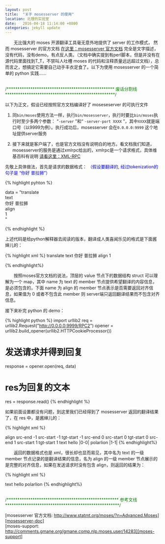 ```yaml
---
layout: post
title:  "关于 mosesserver 的使用"
location: 北理的实验室
date:   2016-04-18 11:14:00 +0800
categories: jekyll update
---
```



　　无比强大的 moses 开源翻译工具毫无意外地提供了 server 的工作模式，
然而 mosesserver 的官方文档 [在这里：mosesserver 官方文档][mosesserver-doc] 完全是文字描述，没有代码，没有demo，有点反人类。（文档中确实提到有perl脚本，但是并没有在源代码里面找到T_T，不禁叫人吐槽 moses 的代码和注释质量远远超过文档），总而言之，想搞定它需要自己动手丰衣足食了。以下为使用 mosesserver 的一个简单的 python 实践......


<br /><font color="green">/************************************************** 废话分割线 ***************************************************/</font><br />

以下为正文，假设已经按照官方文档编译好了 moseseserver 的可执行文件

1. 同`bin/moses`使用方法一样，执行`bin/mosesserver`，执行时要比`bin/moses`执行时至少多两个参数：
   “`-server` ”和“ `-server-port XXXX` ”，其中`XXXX`就是端口号（以9999为例）。执行成功后，mosesserver 会在`0.0.0.0:9999` 这个地址提供server服务

2. 接下来就是客户端了，也是官方文档没有说明白的地方。看文档我们知道，mosesserver的服务是通过xmlrpc给出的，xmlrpc是一个请求格式，具体维基百科有说明 [请看这里：XML-RPC][XML-RPC]  

先敬上具体做法，首先是请求的数据格式：
<font color="blue">（假设要翻译的, 经过tokenization的句子是 “你好 普拉狮”）</font>


{% highlight pyhton %}

data = "<methodCall><methodName>translate</methodName>\
<params><param><value><struct><member><name>text</name>\
<value><string>你好 普拉狮</string></value></member>\
<member><name>align</name>\
<value><string>1</string></value></member>\
</struct></value></param></params></methodCall>"

{% endhighlight %}

上述代码是给python解释器去阅读的版本，翻译成人类喜闻乐见的格式是下面酱婶儿的：

{% highlight xml %}
<methodCall>
<methodName>translate</methodName>
<params><param>
  <value><struct>
    <member>
      <name>text</name>
      <value><string>你好 普拉狮</string></value>
    </member>
    <member>
      <name>align</name>
      <value><string>1</string></value>
    </member>
  </struct></value>
</param></params>
</methodCall>
{% endhighlight%}

　　按照moses官方文档的说法，顶层的 value 节点下的数据结构 struct 可以理解为一个 map，其中 name 为 text 的 member 节点提供希望翻译的内容信息，是必须包含的，下面 name 为 align 的 member 节点表示是否需要返回对齐信息，如果值为 0 或者不包含此 member 则 server端只返回翻译结果而不包含对齐信息。

接下来补完 python 的 demo：

{% highlight python %}
import urllib2
req = urllib2.Request("http://0.0.0.0:9999/RPC2")
opener = urllib2.build_opener(urllib2.HTTPCookieProcessor()) 
# 发送请求并得到回复
response = opener.open(req, data)  
# res为回复的文本
res = response.read()
{% endhighlight %}

如果前面设置都没有问题，到这里我们已经得到了 mosesserver 返回的翻译结果了，在 res 中，是酱婶儿的：

{% highlight xml %}
<?xml version="1.0" encoding="UTF-8"?>
<methodResponse>
<params><param><value>
<struct>
  <member>
    <name>align</name>
    <value><array><data>
    <value><struct>
      <member>
        <name>src-end</name>
        <value><i4>-1</i4></value></member>
      <member>
        <name>src-start</name>
        <value><i4>-1</i4></value></member>
      <member>
      	<name>tgt-start</name>
      	<value><i4>-1</i4></value></member>
    </struct></value>
    <value><struct>
      <member>
       <name>src-end</name>
       <value><i4>0</i4></value></member>
      <member>
      	<name>src-start</name>
      	<value><i4>0</i4></value></member>
      <member>
      	<name>tgt-start</name>
      	<value><i4>0</i4></value></member>
    </struct></value>
    <value><struct>
      <member>
        <name>src-end</name>
        <value><i4>1</i4></value></member>
      <member>
      	<name>src-start</name>
      	<value><i4>1</i4></value></member>
      <member>
      	<name>tgt-start</name>
      	<value><i4>1</i4></value></member>
    </struct></value>
    </data></array></value>
  </member>
  <member>
    <name>text</name>
    <value><string>hello |0-0| polarlion |1-1|</string></value>
  </member>
</struct>
</value></param></params>
</methodResponse>
{% endhighlight%}

　　返回的数据格式也是 xml，很长却也显而易见，其中名为 text 的一级 member 节点记录的是翻译结果的信息，名为 align 的一级 member 节点展示的是完整的对齐信息，如果在发送请求时没有包含 align，则返回的结果为：

{% highlight xml %}
<?xml version="1.0" encoding="UTF-8"?>
<methodResponse>
<params><param><value>
<struct>
  <member>
    <name>text</name>
    <value><string>hello polarlion</string></value>
  </member>
</struct>
</value></param></params>
</methodResponse>
{% endhighlight%}

<br /><font color="green">/****************************************************  参考文线  *****************************************************/</font><br />


[mosesserver 官方文档: http://www.statmt.org/moses/?n=Advanced.Moses][mosesserver-doc]
<br />
[moses-support: http://comments.gmane.org/gmane.comp.nlp.moses.user/14283][moses-support]


[mosesserver-doc]: http://www.statmt.org/moses/?n=Advanced.Moses
[XML-RPC]: https://zh.wikipedia.org/wiki/XML-RPC
[moses-support]: http://comments.gmane.org/gmane.comp.nlp.moses.user/14283